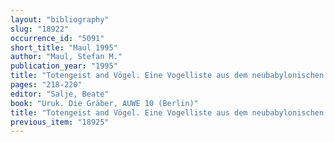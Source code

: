 ```yaml
---
layout: "bibliography"
slug: "18922"
occurrence_id: "5091"
short_title: "Maul 1995"
author: "Maul, Stefan M."
publication_year: "1995"
title: "Totengeist and Vögel. Eine Vogelliste aus dem neubabylonischen Grab 433 in Uruk"
pages: "218-220"
editor: "Salje, Beate"
book: "Uruk. Die Gräber, AUWE 10 (Berlin)"
title: "Totengeist and Vögel. Eine Vogelliste aus dem neubabylonischen Grab 433 in Uruk"
previous_item: "18925"
---
```

